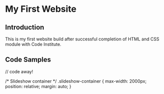 # My First Website

## Introduction

This is my first website build after successful completion of HTML and CSS module with Code Institute.

## Code Samples

// code away!

/* Slideshow container */
.slideshow-container {
  max-width: 2000px;
  position: relative;
  margin: auto;
}
